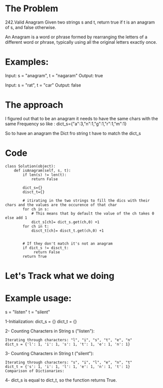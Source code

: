 # The Problem 

242.Valid Anagram
Given two strings s and t, return true if t is an anagram of s, and false otherwise.

An Anagram is a word or phrase formed by rearranging the letters of a different word or phrase, typically using all the original letters exactly once.

# Examples:
Input: s = "anagram", t = "nagaram"
Output: true

Input: s = "rat", t = "car"
Output: false

# The approach 

I figured out that to be an anagram it needs to have the same chars with the same Frequency so like :
    dict_s={"a":3,"n":1,"g":1,"r":1,"m":1}

So to have an anagram the Dict fro string t have to match the dict_s

# Code 

```
class Solution(object):
    def isAnagram(self, s, t):
        if len(s) != len(t):
            return False

        dict_s={}
        disct_t={}

        # itirating in the two strings to fill the dics with their chars and the values are the occurence of that char
        for ch in s:
            # This means that by default the value of the ch takes 0 else add 1
            dict_s[ch]= dict_s.get(ch,0) +1
        for ch in t:
            disct_t[ch]= disct_t.get(ch,0) +1

        
        # If they don't match it's not an anagram
        if dict_s != disct_t:
             return False
        return True

```

# Let's Track what we doing 

# Example usage:
s = "listen"
t = "silent"

1-Initialization:
    dict_s = {}
    dict_t = {}

2- Counting Characters in String s ("listen"):

    Iterating through characters: "l", "i", "s", "t", "e", "n"
    dict_s = {'l': 1, 'i': 1, 's': 1, 't': 1, 'e': 1, 'n': 1}

3- Counting Characters in String t ("silent"):

    Iterating through characters: "s", "i", "l", "e", "n", "t"
    dict_t = {'s': 1, 'i': 1, 'l': 1, 'e': 1, 'n': 1, 't': 1}
    Comparison of Dictionaries:

4- dict_s is equal to dict_t, so the function returns True.

